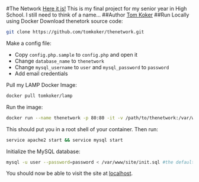 #The Network
[Here it is!](http://thenetwork.tomkoker.com)
This is my final project for my senior year in High School. I still need to think of a name...
##Author
[Tom Koker](http://tomkoker.com)
##Run Locally using Docker
Download thenetork source code:
```bash
git clone https://github.com/tomkoker/thenetwork.git
```

Make a config file:
 - Copy `config.php.sample` to `config.php` and open it
 - Change `database_name` to `thenetwork`
 - Change `mysql_username` to `user` and `mysql_password` to `password`
 - Add email credentials

Pull my LAMP Docker Image:
```bash
docker pull tomkoker/lamp
```

Run the image:
```bash
docker run --name thenetwork -p 80:80 -it -v /path/to/thenetwork:/var/www/site tomkoker/lamp /bin/bash
```
This should put you in a root shell of your container. Then run:
```bash
service apache2 start && service mysql start
```
Initialize the MySQL database:
```bash
mysql -u user --password=password < /var/www/site/init.sql #the default password is 'password'
```

You should now be able to visit the site at [localhost](http://localhost).